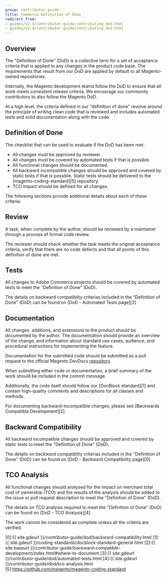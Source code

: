 ```yaml
---
group: contributor-guide
title: Commerce Definition of Done
redirect_from:
- guides/v2.3/contributor-guide/contributing_dod.html
- guides/v2.4/contributor-guide/contributing_dod.html
---
```


## Overview

The "Definition of Done" (DoD) is a collective term for a set of acceptance criteria that is applied to any changes in the product code base.
The requirements that result from our DoD are applied by default to all Magento-owned repositories.

Internally, the Magento development teams follow the DoD to ensure that all work meets consistent release criteria.
We encourage our community contributors to also follow the Magento DoD.

At a high level, the criteria defined in our "definition of done" revolve around the principle of writing clean code that is reviewed and includes automated tests and solid documentation along with the code.

## Definition of Done

The checklist that can be used to evaluate if the DoD has been met:

-  All changes must be approved by reviewer.
-  All changes must be covered by automated tests if that is possible.
-  All functional changes should be documented.
-  All backward incompatible changes should be approved and covered by static tests if that is possible. Static tests should be delivered to the [magento-coding-standard][5] repository.
-  TCO impact should be defined for all changes.

The following sections provide additional details about each of these criteria:

## Review

A task, when complete by the author, should be reviewed by a maintainer through a process of formal code review.

The reviewer should check whether the task meets the original acceptance criteria, verify that there are no code defects and that all points of this definition of done are met.

## Tests

All changes to Adobe Commerce projects should be covered by automated tests to meet the "Definition of Done" (DoD).

The details on backward compatiblity criterias included in the "Definition of Done" (DoD) can be found on [DoD - Automated Tests page][3]

## Documentation

All changes, additions, and extensions to the product should be documented by the author.
The documentation should provide an overview of the change, and information about standard use cases, audience, and procedural instructions for implementing the feature.

Documentation for the submitted code should be submitted as a pull request to the official Magento DevDocs [repository](https://github.com/magento/devdocs).

When submitting either code or documentation, a brief summary of the work should be included in the commit message.

Additionally, the code itself should follow our [DocBlock standard][1] and contain high-quality comments and descriptions for all classes and methods.

For documenting backward-incompatible changes, please see [Backwards Compatible Development][2].

## Backward Compatibility

All backward incompatible changes should be approved and covered by static tests to meet the "Definition of Done" (DoD).

The details on backward compatiblity criterias included in the "Definition of Done" (DoD) can be found on [DoD - Backward Compatibility page][0]

## TCO Analysis

All functional changes should analysed for the impact on merchant total cost of ownership (TCO) and the results of the analysis should be added to the issue or pull request description to meet the "Definition of Done" (DoD).

The details on TCO analysis required to meet the "Definition of Done" (DoD) can be found on [DoD - TCO Analysis][4]

The work cannot be considered as complete unless all the criteria are verified.

[0]:{{ site.gdeurl }}/contributor-guide/dod/backward-compatibility.html
[1]:{{ site.gdeurl }}/coding-standards/docblock-standard-general.html
[2]:{{ site.baseurl }}/contributor-guide/backward-compatible-development/index.html#where-to-document
[3]:{{ site.gdeurl }}/contributor-guide/dod/automated-tests.html
[4]:{{ site.gdeurl }}/contributor-guide/dod/tco-analysis.html
[5]:https://github.com/magento/magento-coding-standard
